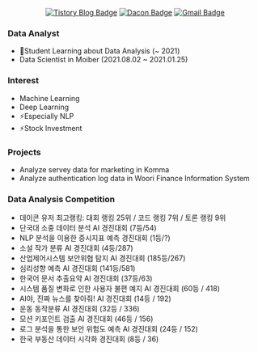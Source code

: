 <!--
**136ha/136ha** is a ✨ _special_ ✨ repository because its `README.md` (this file) appears on your GitHub profile.

Here are some ideas to get you started:

- 🔭 I’m currently working on ...
- 🌱 I’m currently learning ...
- 👯 I’m looking to collaborate on ...
- 🤔 I’m looking for help with ...
- 💬 Ask me about ...
- 📫 How to reach me: ...
- 😄 Pronouns: ...
- ⚡ Fun fact: ...
-->


<div align=center>

[![Tistory Blog Badge](http://img.shields.io/badge/-Tistory%20blog-black?style=flat-square&logo=tistory&link=https://tfrecord.tistory.com/)](https://tfrecord.tistory.com/) 
[![Dacon Badge](https://img.shields.io/badge/-Dacon-blue?style=flat-square&logo=dacon&logoColor=white&link=https://https://dacon.io/myprofile/406888/home/)](https://dacon.io/myprofile/406888/home/)
[![Gmail Badge](https://img.shields.io/badge/-Gmail-d14836?style=flat-square&logo=Gmail&logoColor=white&link=mailto:requests.selenium@gmail.com)](mailto:requests.selenium@gmail.com)
</div>

### Data Analyst
- 🌱Student Learning about Data Analysis (~ 2021)
- Data Scientist in Moiber (2021.08.02 ~ 2021.01.25)

</div>
</div>

### Interest
- Machine Learning
- Deep Learning
- ⚡Especially NLP
- ⚡Stock Investment

</div>
</div>

### Projects
- Analyze servey data for marketing in Komma
- Analyze authentication log data in Woori Finance Information System

</div>
</div>

### Data Analysis Competition
- 데이콘 유저 최고랭킹: 대회 랭킹 25위 / 코드 랭킹 7위 / 토론 랭킹 9위
- 단국대 소중 데이터 분석 AI 경진대회 (7등/54)
- NLP 분석을 이용한 증시지표 예측 경진대회 (1등/?)
- 소설 작가 분류 AI 경진대회 (4등/287)
- 산업제어시스템 보안위협 탐지 AI 경진대회 (185등/267)
- 심리성향 예측 AI 경진대회 (141등/581)
- 한국어 문서 추출요약 AI 경진대회 (37등/63)
- 시스템 품질 변화로 인한 사용자 불편 예지 AI 경진대회 (60등 / 418)
- AI야, 진짜 뉴스를 찾아줘! AI 경진대회 (14등 / 192)
- 운동 동작분류 AI 경진대회 (32등 / 336)
- 모션 키포인트 검출 AI 경진대회 (46등 / 156)
- 로그 분석을 통한 보안 위험도 예측 AI 경진대회 (24등 / 152)
- 한국 부동산 데이터 시각화 경진대회 (8등 / 36)
